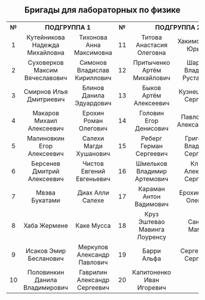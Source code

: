 <h2 align="center">Бригады для лабораторных по физике</h2>

<table align="center">
  <tr>
    <th align="center">№</th>
    <th align="center" colspan="2">ПОДГРУППА 1</th>
    <th align="center">№</th>
    <th align="center" colspan="2">ПОДГРУППА 2</th>
  </tr>
  <tr>
    <td align="center">1</td>
    <td align="center">Кутейникова Надежда Михайловна</td>
    <td align="center">Тихонова Анна Максимовна</td>
    <td align="center">11</td>
    <td align="center">Титова Анастасия Олеговна</td>
    <td align="center">Хакимова Анна Юрьевна</td>
  </tr>
  <tr>
    <td align="center">2</td>
    <td align="center">Суховерков Максим Вячеславович</td>
    <td align="center">Симонов Владислав Кириллович</td>
    <td align="center">12</td>
    <td align="center">Притыченко Артём Михайлович</td>
    <td align="center">Шарипов Владислав Рустамович</td>
  </tr>
  <tr>
    <td align="center">3</td>
    <td align="center">Смирнов Илья Дмитриевич</td>
    <td align="center">Блинов Данила Эдуардович</td>
    <td align="center">13</td>
    <td align="center">Быков Артём Алексеевич</td>
    <td align="center">Кузнецов Егор Сергеевич</td>
  </tr>
  <tr>
    <td align="center">4</td>
    <td align="center">Макаров Михаил Алексеевич</td>
    <td align="center">Ерохин Роман Олегович</td>
    <td align="center">14</td>
    <td align="center">Головин Егор Денисович</td>
    <td align="center">Павлов Иван Александрович</td>
  </tr>
  <tr>
    <td align="center">5</td>
    <td align="center">Малиновкин Егор Алексеевич</td>
    <td align="center">Салехи Магди Хушанович</td>
    <td align="center">15</td>
    <td align="center">Реберг Герман Сергеевич</td>
    <td align="center">Григорьев Владислав Сергеевич</td>
  </tr>
  <tr>
    <td align="center">6</td>
    <td align="center">Берсенев Дмитрий Алексеевич</td>
    <td align="center">Чистов Евгений Евгеньевич</td>
    <td align="center">16</td>
    <td align="center">Шмельков Владимир Артемович</td>
    <td align="center">Клюев Александр Сергеевич</td>
  </tr>
  <tr>
    <td align="center">7</td>
    <td align="center">Мвэва Букатами</td>
    <td align="center">Диах Алли Салехе</td>
    <td align="center">17</td>
    <td align="center">Караман Антон Вадимович</td>
    <td align="center">Ерохин Роман Олегович</td>
  </tr>
  <tr>
    <td align="center">8</td>
    <td align="center">Хаба Жермене</td>
    <td align="center">Каке Мусса</td>
    <td align="center">18</td>
    <td align="center">Круз Эштевао Мавинга Лоуренсу</td>
    <td align="center">Сангаре Мамади</td>
  </tr>
  <tr>
    <td align="center">9</td>
    <td align="center">Исаков Эмир Бесланович</td>
    <td align="center">Меркулов Александр Павлович</td>
    <td align="center">19</td>
    <td align="center">Барри Альфа</td>
    <td align="center">Сергеев Егор Сергеевич</td>
  </tr>
  <tr>
    <td align="center">10</td>
    <td align="center">Половинкин Данила Владимирович</td>
    <td align="center">Гаврилин Александр Сергеевич</td>
    <td align="center">20</td>
    <td align="center">Капитоненко Иван Игоревич</td>
    <td align="center">&nbsp;</td>
  </tr>
</table>
